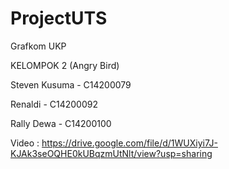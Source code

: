 # ProjectUTS
Grafkom UKP

KELOMPOK 2 (Angry Bird)

Steven Kusuma - C14200079

Renaldi - C14200092

Rally Dewa - C14200100

Video : https://drive.google.com/file/d/1WUXiyi7J-KJAk3seOQHE0kUBqzmUtNlt/view?usp=sharing

